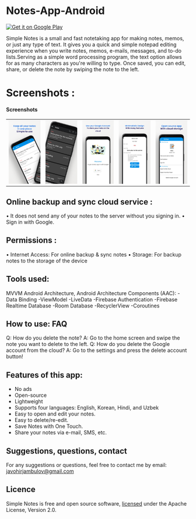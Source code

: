 # Notes-App-Android
[<img src="https://play.google.com/intl/en_us/badges/static/images/badges/en_badge_web_generic.png"
    alt="Get it on Google Play"
    height="80">](https://play.google.com/store/apps/details?id=uz.javokhirjambulov.pomodoro)
    
Simple Notes is a small and fast notetaking app for making notes, memos, or just any type of text. It gives you a quick and simple notepad editing experience when you write notes, memos, e-mails, messages, and to-do lists.Serving as a simple word processing program, the text option allows for as many characters as you're willing to type. Once saved, you can edit, share, or delete the note by swiping the note to the left.
# Screenshots :
<h4>Screenshots</h4>
<table>
<tbody>
<tr>
<td> <img src="app/src/main/res/drawable/Google%20Pixel%204%20XL%20Screenshot%200.png" width="150" ></td>
<td> <img src="app/src/main/res/drawable/Google%20Pixel%204%20XL%20Screenshot%201.png" width="150" ></td>
<td> <img src="app/src/main/res/drawable/Google%20Pixel%204%20XL%20Screenshot%202.png" width="150" ></td>
<td> <img src="app/src/main/res/drawable/Google%20Pixel%204%20XL%20Screenshot%203.png" width="150" ></td>
<td> <img src="app/src/main/res/drawable/Google%20Pixel%204%20XL%20Screenshot%204.png" width="150" ></td>
</tr>
</tbody>
</table>


## Online backup and sync cloud service :
• It does not send any of your notes to the server without you signing in.
• Sign in with Google.

## Permissions :
• Internet Access: For online backup & sync notes
• Storage: For backup notes to the storage of the device

## Tools used:
MVVM Android Architecture,
Android Architecture Components (AAC):
 -Data Binding
 -ViewModel
 -LiveData
-Firebase Authentication
-Firebase Realtime Database
-Room Database
-RecyclerView
-Coroutines

## How to use: FAQ 
Q: How do you delete the note?
A: Go to the home screen and swipe the note you want to delete to the left.
Q: How do you delete the Google account from the cloud?
A: Go to the settings and press the delete account button!

## Features of this app:
<ul>
  <li> No ads</li>
<li> Open-source</li>
<li> Lightweight</li>
<li> Supports four languages: English, Korean, Hindi, and Uzbek</li>
<li> Easy to open and edit your notes.</li>
<li> Easy to delete/re-edit.</li>
<li> Save Notes with One Touch.</li>
<li> Share your notes via e-mail, SMS, etc.</li>
  </ul>


## Suggestions, questions, contact
For any suggestions or questions, feel free to contact me by email: javohirjambulov@gmail.com
## Licence
Simple Notes is free and open source software, [licensed](https://github.com/JavokhirJambulov/Pomodo-App-Android/blob/main/LICENSE) under the Apache License, Version 2.0.
